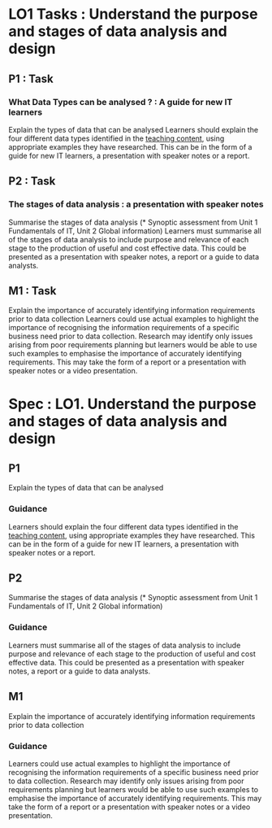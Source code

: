 # LO1 Tasks : Understand the purpose and stages of data analysis and design

## P1 : Task
### What Data Types can be analysed ? : A guide for new IT learners
Explain the types of data that can be  analysed
Learners should explain the four different data types identified in the [teaching content](/content%2F1-1%20Data%20types/Intro.md), using appropriate examples they have researched. This can be
in the form of a guide for new IT learners, a presentation with speaker notes or a report.


## P2 : Task
### The stages of data analysis : a presentation with speaker notes 
Summarise the stages of data analysis (* Synoptic assessment from Unit 1 Fundamentals of IT, Unit 2 Global information)
Learners must summarise all of the stages of data analysis to include purpose and relevance of each stage to the production of useful and cost
effective data. This could be presented as a presentation with speaker notes, a report or a guide to data analysts.


## M1 : Task
Explain the importance of accurately identifying information requirements prior to data collection
Learners could use actual examples to highlight the importance of recognising the information requirements of a specific business need prior to data collection. Research may identify only issues arising from poor requirements planning but learners would be able to use such examples to emphasise the importance of accurately identifying requirements. This may take the form of a report or a presentation with speaker notes or a video presentation.


# Spec : LO1. Understand the purpose and stages of data analysis and design

## P1
Explain the types of data that can be  analysed

### Guidance
Learners should explain the four different data types identified in the [teaching content](/content%2F1-1%20Data%20types/Intro.md), using appropriate examples they have researched. This can be
in the form of a guide for new IT learners, a presentation with speaker notes or a report.


## P2
Summarise the stages of data analysis (* Synoptic assessment from Unit 1 Fundamentals of IT, Unit 2 Global information)

### Guidance
Learners must summarise all of the stages of data analysis to include purpose and relevance of each stage to the production of useful and cost
effective data. This could be presented as a presentation with speaker notes, a report or a guide to data analysts.

## M1
Explain the importance of accurately identifying information requirements prior to data collection

### Guidance
Learners could use actual examples to highlight the importance of recognising the information requirements of a specific business need prior to data collection. Research may identify only issues arising from poor requirements planning but learners would be able to use such examples to emphasise the importance of accurately identifying requirements. This may take the form of a report or a presentation with speaker notes or a video presentation.

